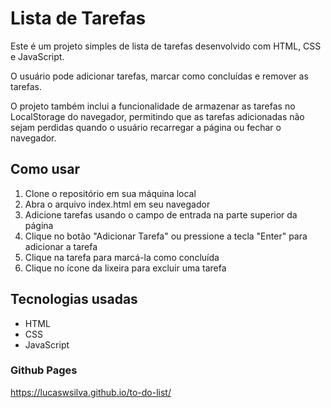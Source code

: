 # Lista de Tarefas
Este é um projeto simples de lista de tarefas desenvolvido com HTML, CSS e JavaScript.

O usuário pode adicionar tarefas, marcar como concluídas e remover as tarefas.

O projeto também inclui a funcionalidade de armazenar as tarefas no LocalStorage do navegador, permitindo que as tarefas adicionadas não sejam perdidas quando o usuário recarregar a página ou fechar o navegador.

## Como usar
1. Clone o repositório em sua máquina local
2. Abra o arquivo index.html em seu navegador
3. Adicione tarefas usando o campo de entrada na parte superior da página
4. Clique no botão "Adicionar Tarefa" ou pressione a tecla "Enter" para adicionar a tarefa
5. Clique na tarefa para marcá-la como concluída
6. Clique no ícone da lixeira para excluir uma tarefa

## Tecnologias usadas
- HTML
- CSS
- JavaScript

### Github Pages
https://lucaswsilva.github.io/to-do-list/
